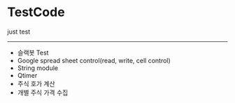 # TestCode
just test

------

* 슬랙봇 Test
* Google spread sheet control(read, write, cell control)
* String module
* Qtimer
* 주식 호가 계산
* 개별 주식 가격 수집
